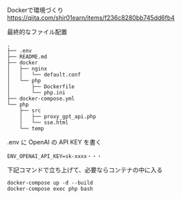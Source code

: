 Dockerで環境づくり
https://qiita.com/shir01earn/items/f236c8280bb745dd6fb4

最終的なファイル配置
```
.
├── .env
├── README.md
├── docker
│   ├── nginx
│   │   └── default.conf
│   └── php
│       ├── Dockerfile
│       └── php.ini
├── docker-compose.yml
└── php
    ├── src
    │   ├── proxy_gpt_api.php
    │   └── sse.html
    └── temp
```

.env に OpenAI の API KEY を書く
```
ENV_OPENAI_API_KEY=sk-xxxx・・・
```

下記コマンドで立ち上げて、必要ならコンテナの中に入る
```
docker-compose up -d --build
docker-compose exec php bash
```
